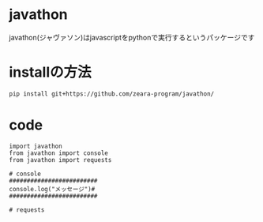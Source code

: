 # javathon
javathon(ジャヴァソン)はjavascriptをpythonで実行するというパッケージです
# installの方法
```pip install git+https://github.com/zeara-program/javathon/```
# code
```
import javathon
from javathon import console
from javathon import requests

# console
#########################
console.log("メッセージ")#
#########################

# requests



```

